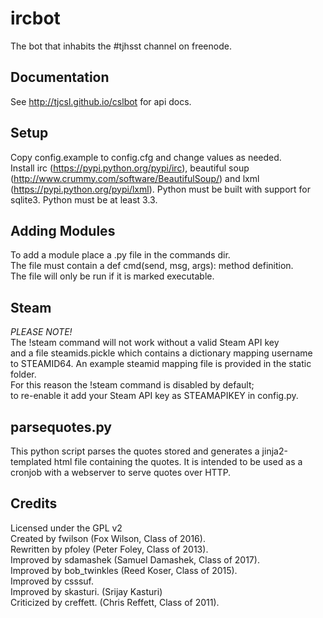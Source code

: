 ircbot
======

The bot that inhabits the #tjhsst channel on freenode.



Documentation
-------------
See http://tjcsl.github.io/cslbot for api docs.

Setup
-----
Copy config.example to config.cfg and change values as needed.  
Install irc (https://pypi.python.org/pypi/irc), beautiful soup (http://www.crummy.com/software/BeautifulSoup/)
and lxml (https://pypi.python.org/pypi/lxml).
Python must be built with support for sqlite3.
Python must be at least 3.3.

Adding Modules
--------------
To add a module place a <mod>.py file in the commands dir.  
The file must contain a def cmd(send, msg, args): method definition.  
The file will only be run if it is marked executable.


Steam
-----
*PLEASE NOTE!*  
The !steam command will not work without a valid Steam API key  
and a file steamids.pickle which contains a dictionary mapping username  
to STEAMID64. An example steamid mapping file is provided in the static folder.  
For this reason the !steam command is disabled by default;  
to re-enable it add your Steam API key as STEAMAPIKEY in config.py.

parsequotes.py
--------------

This python script parses the quotes stored and generates a jinja2-templated
html file containing the quotes. It is intended to be used as a cronjob with
a webserver to serve quotes over HTTP.

Credits
-------
Licensed under the GPL v2  
Created by fwilson (Fox Wilson, Class of 2016).  
Rewritten by pfoley (Peter Foley, Class of 2013).  
Improved by sdamashek (Samuel Damashek, Class of 2017).  
Improved by bob_twinkles (Reed Koser, Class of 2015).  
Improved by csssuf.  
Improved by skasturi. (Srijay Kasturi)  
Criticized by creffett. (Chris Reffett, Class of 2011).

